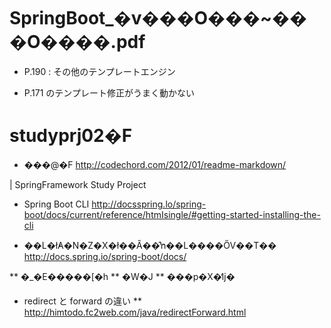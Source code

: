 # SpringBoot_�v���O���~���O����.pdf
* P.190 : その他のテンプレートエンジン


* P.171 のテンプレート修正がうまく動かない



# studyprj02�F
* ���@�F <http://codechord.com/2012/01/readme-markdown/>

| SpringFramework Study Project

* Spring Boot CLI
http://docsspring.lo/spring-boot/docs/current/reference/htmIsingle/#getting-started-installing-the-cli

* ��L�ł̓A�N�Z�X�ł��Ȃ��̂ŉ��L����ŐV��T��
http://docs.spring.io/spring-boot/docs/

** �_�E�����[�h
** �W�J
** ���p�X�̒ǉ�

* redirect と forward の違い
** http://himtodo.fc2web.com/java/redirectForward.html

